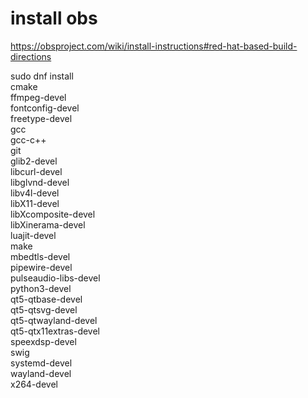 # install obs
https://obsproject.com/wiki/install-instructions#red-hat-based-build-directions

 sudo dnf  install \
        cmake \
        ffmpeg-devel \
        fontconfig-devel \
        freetype-devel \
        gcc \
        gcc-c++ \
        git \
        glib2-devel \
        libcurl-devel \
        libglvnd-devel \
        libv4l-devel \
        libX11-devel \
        libXcomposite-devel \
        libXinerama-devel \
        luajit-devel \
        make \
        mbedtls-devel \
        pipewire-devel \
        pulseaudio-libs-devel \
        python3-devel \
        qt5-qtbase-devel \
        qt5-qtsvg-devel \
        qt5-qtwayland-devel \
        qt5-qtx11extras-devel \
        speexdsp-devel \
        swig \
        systemd-devel \
        wayland-devel \
        x264-devel
